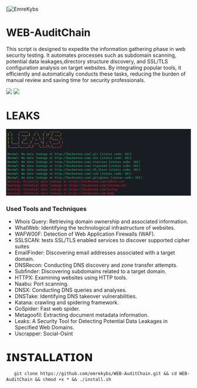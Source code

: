 [![EmreKybs](https://img.shields.io/badge/MadeBy-EmreKybs-blue)
# WEB-AuditChain
This script is designed to expedite the information gathering phase in web security testing.
It automates processes such as subdomain scanning, potential data leakages,directory structure discovery, and SSL/TLS configuration analysis on target websites.
By integrating popular tools, it efficiently and automatically conducts these tasks, reducing the burden of manual review and saving time for security professionals.

<img src="https://github.com/emrekybs/WEB-AuditKit/blob/main/1.png">

<img src="https://github.com/emrekybs/WEB-AuditKit/blob/main/2.png">

# LEAKS
<img src="https://github.com/emrekybs/WEB-AuditChain/blob/main/3.png">


### Used Tools and Techniques
* Whois Query: Retrieving domain ownership and associated information.
* WhatWeb: Identifying the technological infrastructure of websites.
* WAFW00F: Detection of Web Application Firewalls (WAF).
* SSLSCAN: tests SSL/TLS enabled services to discover supported cipher suites
* EmailFinder: Discovering email addresses associated with a target domain.
* DNSRecon: Conducting DNS discovery and zone transfer attempts.
* Subfinder: Discovering subdomains related to a target domain.
* HTTPX: Examining websites using HTTP tools.
* Naabu: Port scanning.
* DNSX: Conducting DNS queries and analyses.
* DNSTake: Identifying DNS takeover vulnerabilities.
* Katana: crawling and spidering framework.
* GoSpider: Fast web spider.
* Metagoofil: Extracting document metadata information.
* Leaks: A Security Tool for Detecting Potential Data Leakages in Specified Web Domains.
* Uscrapper: Social-Osint

# 𝗜𝗡𝗦𝗧𝗔𝗟𝗟𝗔𝗧𝗜𝗢𝗡
       git clone https://github.com/emrekybs/WEB-AuditChain.git && cd WEB-AuditChain && chmod +x * && ./install.sh

